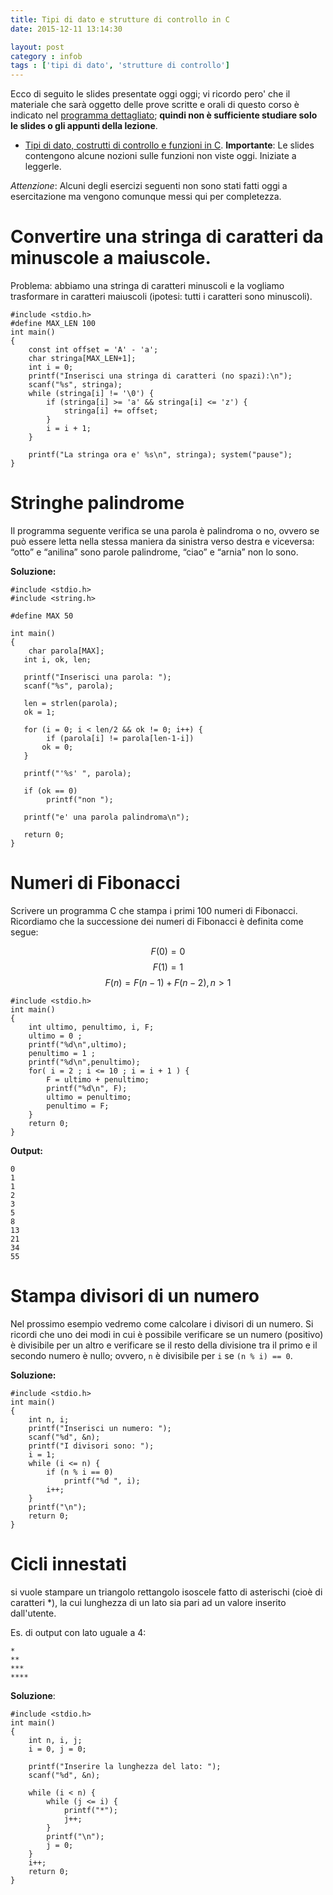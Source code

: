 ```yaml
---
title: Tipi di dato e strutture di controllo in C
date: 2015-12-11 13:14:30

layout: post
category : infob
tags : ['tipi di dato', 'strutture di controllo']
---
```


Ecco di seguito le slides presentate oggi oggi; vi ricordo pero' che il
materiale che sarà oggetto delle prove scritte e orali di questo corso è
indicato nel [programma
dettagliato](http://www.vittoriozaccaria.net/deposit/programmaInfoB.pdf);
**quindi non è sufficiente studiare solo le slides o gli appunti della
lezione**.

-   [Tipi di dato, costrutti di controllo e funzioni in C](https://dl.dropboxusercontent.com/u/5867765/1516-published-infob/le_linguaggioc_2.pdf). **Importante**: Le slides contengono alcune nozioni sulle funzioni non viste oggi. Iniziate a leggerle.

*Attenzione*: Alcuni degli esercizi seguenti non sono stati fatti oggi a
esercitazione ma vengono comunque messi qui per completezza.

# Convertire una stringa di caratteri da minuscole a maiuscole.

Problema: abbiamo una stringa di caratteri minuscoli e la vogliamo trasformare in caratteri maiuscoli (ipotesi: tutti i caratteri sono minuscoli).

    #include <stdio.h>
    #define MAX_LEN 100
    int main()
    {
        const int offset = 'A' - 'a';
        char stringa[MAX_LEN+1];
        int i = 0;
        printf("Inserisci una stringa di caratteri (no spazi):\n");
        scanf("%s", stringa);
        while (stringa[i] != '\0') {
            if (stringa[i] >= 'a' && stringa[i] <= 'z') {
                stringa[i] += offset;
            }
            i = i + 1;
        }

        printf("La stringa ora e' %s\n", stringa); system("pause");
    }

# Stringhe palindrome

Il programma seguente verifica se una parola è palindroma o no, ovvero se può essere letta nella stessa maniera da sinistra verso destra e viceversa: “otto” e “anilina” sono parole palindrome, “ciao” e “arnia” non lo sono.

**Soluzione:**

    #include <stdio.h>
    #include <string.h>

    #define MAX 50

    int main()
    {
        char parola[MAX];
       int i, ok, len;

       printf("Inserisci una parola: ");
       scanf("%s", parola);

       len = strlen(parola);
       ok = 1;

       for (i = 0; i < len/2 && ok != 0; i++) {
            if (parola[i] != parola[len-1-i])
           ok = 0;
       }

       printf("'%s' ", parola);

       if (ok == 0)
            printf("non ");

       printf("e' una parola palindroma\n");

       return 0;
    }



# Numeri di Fibonacci

Scrivere un programma C che stampa i primi 100 numeri di Fibonacci.
Ricordiamo che la successione dei numeri di Fibonacci è definita come segue:

$$F(0) = 0 $$
$$F(1) = 1 $$
$$F(n) = F(n-1) + F(n-2), n>1 $$

    #include <stdio.h>
    int main()
    {
        int ultimo, penultimo, i, F;
        ultimo = 0 ;
        printf("%d\n",ultimo);
        penultimo = 1 ;
        printf("%d\n",penultimo);
        for( i = 2 ; i <= 10 ; i = i + 1 ) {
            F = ultimo + penultimo;
            printf("%d\n", F);
            ultimo = penultimo;
            penultimo = F;
        }
        return 0;
    }

**Output:**

    0
    1
    1
    2
    3
    5
    8
    13
    21
    34
    55


# Stampa divisori di un numero

Nel prossimo esempio vedremo come calcolare i divisori di un numero. Si ricordi che uno dei modi in cui è possibile verificare se un numero (positivo) è divisibile per un altro e
verificare se il resto della divisione tra il primo e il secondo numero è nullo; ovvero, `n` è divisibile per `i` se `(n % i) == 0`.

**Soluzione:**

    #include <stdio.h>
    int main()
    {
        int n, i;
        printf("Inserisci un numero: ");
        scanf("%d", &n);
        printf("I divisori sono: ");
        i = 1;
        while (i <= n) {
            if (n % i == 0)
                printf("%d ", i);
            i++;
        }
        printf("\n");
        return 0;
    }


# Cicli innestati

si vuole stampare un triangolo rettangolo isoscele fatto di asterischi (cioè di caratteri *), la cui lunghezza di un lato sia pari ad un valore inserito dall'utente.

Es. di output con lato uguale a 4:

    *
    **
    ***
    ****

**Soluzione**:

    #include <stdio.h>
    int main()
    {
        int n, i, j;
        i = 0, j = 0;

        printf("Inserire la lunghezza del lato: ");
        scanf("%d", &n);

        while (i < n) {
            while (j <= i) {
                printf("*");
                j++;
            }
            printf("\n");
            j = 0;
        }
        i++;
        return 0;
    }
